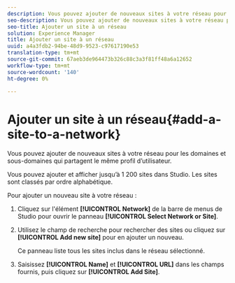 ```yaml
---
description: Vous pouvez ajouter de nouveaux sites à votre réseau pour les domaines et sous-domaines qui partagent le même profil d’utilisateur.
seo-description: Vous pouvez ajouter de nouveaux sites à votre réseau pour les domaines et sous-domaines qui partagent le même profil d’utilisateur.
seo-title: Ajouter un site à un réseau
solution: Experience Manager
title: Ajouter un site à un réseau
uuid: a4a3fdb2-94be-48d9-9523-c97617190e53
translation-type: tm+mt
source-git-commit: 67aeb3de964473b326c88c3a3f81ff48a6a12652
workflow-type: tm+mt
source-wordcount: '140'
ht-degree: 0%

---
```



# Ajouter un site à un réseau{#add-a-site-to-a-network}

Vous pouvez ajouter de nouveaux sites à votre réseau pour les domaines et sous-domaines qui partagent le même profil d’utilisateur.

Vous pouvez ajouter et afficher jusqu’à 1 200 sites dans Studio. Les sites sont classés par ordre alphabétique.

Pour ajouter un nouveau site à votre réseau :

1. Cliquez sur l&#39;élément **[!UICONTROL Network]** de la barre de menus de Studio pour ouvrir le panneau **[!UICONTROL Select Network or Site]**.
1. Utilisez le champ de recherche pour rechercher des sites ou cliquez sur **[!UICONTROL Add new site]** pour en ajouter un nouveau.

   Ce panneau liste tous les sites inclus dans le réseau sélectionné.

1. Saisissez **[!UICONTROL Name]** et **[!UICONTROL URL]** dans les champs fournis, puis cliquez sur **[!UICONTROL Add Site]**.

